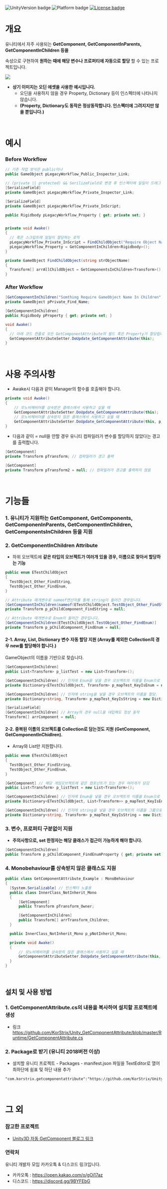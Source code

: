 ![UnityVersion badge](https://img.shields.io/badge/Unity-5.6%2B-red)
![Platform badge](https://img.shields.io/badge/platform-Standalone%20%7C%20Android%20%7C%20IOS-green)
[![License badge](https://img.shields.io/badge/license-MIT-blue)](https://github.com/KorStrix/Unity_GetComponentAttribute/blob/master/LICENSE)

# 개요

유니티에서 자주 사용되는 **GetComponent, GetComponentInParents, GetComponentInChildren 등을**

속성으로 구현하여 **원하는 때에 해당 변수나 프로퍼티에 자동으로 할당** 할 수 있는 프로젝트입니다.

![](https://github.com/KorStrix/Unity_GetComponentAttribute/blob/master/Images_ForGhithub/Preview.gif?raw=true)

- **상기 이미지는 오딘 에셋을 사용한 예시입니다.**
  - 오딘을 사용하지 않을 경우 Property, Dictionary 등이 인스펙터에 나타나지 않습니다.
  - **(Property, Dictionary도 동작은 정상동작합니다. 인스펙터에 그려지지만 않을 뿐입니다.)**

<br>

# 예시

### Before Workflow
```csharp
// 기존 작업 방식은 public이나
public GameObject pLegacyWorkflow_Public_Inspector_Link;

// (private || protected) && SerilizeField로 변경 후 인스펙터에 일일이 드래그 & 드랍방식
[SerializeField]
private GameObject pLegacyWorkflow_Private_Inspector_Link;

[SerializeField]
private GameObject pLegacyWorkflow_Private_InScript;

public Rigidbody pLegacyWorkflow_Property { get; private set; }


private void Awake()
{
  // 혹은 스크립트에 일일이 할당하는 로직
  pLegacyWorkflow_Private_InScript = FindChildObject("Require Object Name");
  pLegacyWorkflow_Property = GetComponentInChildren<Rigidbody>();
}

private GameObject FindChildObject(string strObjectName)
{
  Transform[] arrAllChildObject = GetComponentsInChildren<Transform>();
}
```

### After Workflow

```csharp
[GetComponentInChildren("Somthing Require GameObject Name In Children")]
private GameObject pPrivate_Find_Name;

[GetComponentInChildren]
public Rigidbody pProperty { get; private set; }

void Awake()
{
  // 아래 코드 한줄로 모든 GetComponentAttribute의 필드 혹은 Property가 할당됩니다.
  GetComponentAttributeSetter.DoUpdate_GetComponentAttribute(this);
}
```

<br>

# 사용 주의사항
- Awake시 다음과 같이 Manager의 함수를 호출해야 합니다.

```csharp
private void Awake()
{
    // 모노비헤비어를 상속받은 클래스에서 사용하고 싶을 때
    GetComponentAttributeSetter.DoUpdate_GetComponentAttribute(this);
    // 모노비헤비어를 상속받지 않은 클래스에서 사용하고 싶을 때
    GetComponentAttributeSetter.DoUpdate_GetComponentAttribute(this, p_pNotInherit_Mono);
}
```

- 다음과 같이 = null을 안할 경우 유니티 컴파일러가 변수를 할당하지 않았다는 경고를 출력합니다.

```csharp
[GetComponent]
private Transform pTransform; // 컴파일러가 경고 출력

[GetComponent]
private Transform pTransform2 = null; // 컴파일러가 경고를 출력하지 않음
```

<br>

# 기능들

### 1. 유니티가 지원하는 GetComponent, GetComponents, GetComponenInParents, GetComponentInChildren, GetComponentsInChildren 등을 지원

### 2. GetComponentInChildren Attribute
- 하위 오브젝트에 **같은 타입의 오브젝트가 여러개 있을 경우, 이름으로 찾아서 할당하는 기능**

```csharp
public enum ETestChildObject
{
  TestObject_Other_FindString,
  TestObject_Other_FindEnum,
}

// Attribute 매개변수로 nameof연산자를 통해 string이 들어간 경우입니다.
[GetComponentInChildren(nameof(ETestChildObject.TestObject_Other_FindString))]
private Transform p_pChildComponent_FindString = null;

// Attribute 매개변수로 Enum이 들어간 경우입니다.
[GetComponentInChildren(ETestChildObject.TestObject_Other_FindEnum)]
private Transform p_pChildComponent_FindEnum = null;
```

#### 2-1. Array, List, Dictionary 변수 자동 할당 지원 **(Array를 제외한 Collection의 경우 new를 할당해야 합니다.)**

GameObject의 이름을 기반으로 찾습니다.

```csharp
[GetComponentInChildren]
public List<Transform> p_listTest = new List<Transform>();

[GetComponentInChildren] // 인자에 Enum을 넣을 경우 오브젝트의 이름을 Enum으로 파싱하여 할당.
private Dictionary<ETestChildObject, Transform> p_mapTest_KeyIsEnum = new Dictionary<ETestChildObject, Transform>();

[GetComponentInChildren] // 인자에 string을 넣을 경우 오브젝트의 이름을 할당.
private Dictionary<string, Transform> p_mapTest_KeyIsString = new Dictionary<string, Transform>();

[SerializeField]
[GetComponentInChildren] // Array의 경우 null을 대입해도 정상 동작
Transform[] arrComponent = null;
```

#### 2-2. 중복된 이름의 오브젝트를 Collection로 담는것도 지원 (GetComponent, GetComponentInChidlren).
- Array와 List만 지원합니다.

```csharp
public enum ETestChildObject
{
  TestObject_Other_FindString,
  TestObject_Other_FindEnum,
}

[GetComponent] // 해당 게임오브젝트에 같은 컴포넌트가 있는 경우 여러개가 담김
public List<Transform> p_listTest = new List<Transform>();

[GetComponentInChildren] // 인자에 Enum을 넣을 경우 오브젝트의 이름을 Enum으로 파싱하여 Enum을 그룹으로 할당.
private Dictionary<ETestChildObject, List<Transform>> p_mapTest_KeyIsEnum = new Dictionary<ETestChildObject, List<Transform>>();

[GetComponentInChildren] // 인자에 string을 넣을 경우 오브젝트의 이름을 그룹으로 할당.
private Dictionary<string, Transform> p_mapTest_KeyIsString = new Dictionary<string, Transform>();

```

### 3. 변수, 프로퍼티 구분없이 지원
- **주의사항으로, set 한정자는 해당 클래스가 접근이 가능하게 해야 합니다.**

```csharp
[GetComponentInChildren]
public Transform p_pChildComponent_FindEnumProperty { get; private set; }
```

### 4. Monobehaviour를 상속받지 않은 클래스도 지원
```csharp
public class GetComponentAttribute_Example : MonoBehaviour
{
  [System.Serializable] // 인스펙터 노출용
  public class InnerClass_NotInherit_Mono
  {
      [GetComponent]
      public Transform pTransform_Owner;

      [GetComponentInChildren]
      public Transform[] arrTransform_Children;
  }

  public InnerClass_NotInherit_Mono p_pNotInherit_Mono;

  private void Awake()
  {
      // 모노비헤비어를 상속받지 않은 클래스에서 사용하고 싶을 때
      GetComponentAttributeSetter.DoUpdate_GetComponentAttribute(this, p_pNotInherit_Mono);
  }
}
```

<br>


## 설치 및 사용 방법

### 1. GetComponentAttribute.cs의 내용을 복사하여 설치할 프로젝트에 생성
- 링크 https://github.com/KorStrix/Unity_GetComponentAttribute/blob/master/Runtime/GetComponentAttribute.cs

### 2. Package로 받기 (유니티 2018버전 이상)
- 설치할 유니티 프로젝트 - Packages - manifest.json 파일을 TextEditor로 열어 최하단에 쉼표 및 하단 내용 추가
```
"com.korstrix.getcomponentattribute":"https://github.com/KorStrix/Unity_GetComponentAttribute.git"
```

<br>

# 그 외

### 참고한 프로젝트
- [Unity3D 자동 GetComponent 블로그 링크](https://openlevel.postype.com/post/683269)

### 연락처
유니티 개발자 모임 카카오톡 & 디스코드 링크입니다.

- 카카오톡 : https://open.kakao.com/o/gOi17az
- 디스코드 : https://discord.gg/9BYFEbG
